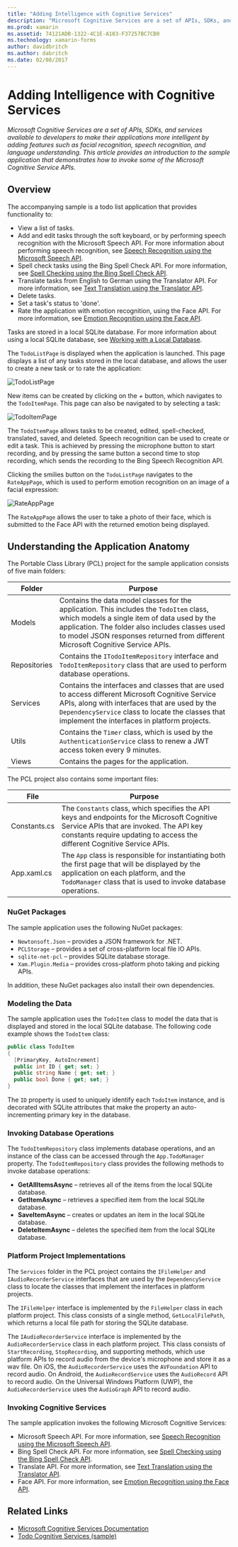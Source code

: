 ```yaml
---
title: "Adding Intelligence with Cognitive Services"
description: "Microsoft Cognitive Services are a set of APIs, SDKs, and services available to developers to make their applications more intelligent by adding features such as facial recognition, speech recognition, and language understanding. This article provides an introduction to the sample application that demonstrates how to invoke some of the Microsoft Cognitive Service APIs."
ms.prod: xamarin
ms.assetid: 74121ADB-1322-4C1E-A103-F37257BC7CB0
ms.technology: xamarin-forms
author: davidbritch
ms.author: dabritch
ms.date: 02/08/2017
---
```


# Adding Intelligence with Cognitive Services

_Microsoft Cognitive Services are a set of APIs, SDKs, and services available to developers to make their applications more intelligent by adding features such as facial recognition, speech recognition, and language understanding. This article provides an introduction to the sample application that demonstrates how to invoke some of the Microsoft Cognitive Service APIs._

## Overview

The accompanying sample is a todo list application that provides functionality to:

- View a list of tasks.
- Add and edit tasks through the soft keyboard, or by performing speech recognition with the Microsoft Speech API. For more information about performing speech recognition, see [Speech Recognition using the Microsoft Speech API](speech-recognition.md).
- Spell check tasks using the Bing Spell Check API. For more information, see [Spell Checking using the Bing Spell Check API](spell-check.md).
- Translate tasks from English to German using the Translator API. For more information, see [Text Translation using the Translator API](text-translation.md).
- Delete tasks.
- Set a task's status to 'done'.
- Rate the application with emotion recognition, using the Face API. For more information, see [Emotion Recognition using the Face API](emotion-recognition.md).

Tasks are stored in a local SQLite database. For more information about using a local SQLite database, see [Working with a Local Database](~/xamarin-forms/app-fundamentals/databases.md).

The `TodoListPage` is displayed when the application is launched. This page displays a list of any tasks stored in the local database, and allows the user to create a new task or to rate the application:

![](images/sample-application-1.png "TodoListPage")

New items can be created by clicking on the *+* button, which navigates to the `TodoItemPage`. This page can also be navigated to by selecting a task:

![](images/sample-application-2.png "TodoItemPage")

The `TodoItemPage` allows tasks to be created, edited, spell-checked, translated, saved, and deleted. Speech recognition can be used to create or edit a task. This is achieved by pressing the microphone button to start recording, and by pressing the same button a second time to stop recording, which sends the recording to the Bing Speech Recognition API.

Clicking the smilies button on the `TodoListPage` navigates to the `RateAppPage`, which is used to perform emotion recognition on an image of a facial expression:

![](images/sample-application-3.png "RateAppPage")

The `RateAppPage` allows the user to take a photo of their face, which is submitted to the Face API with the returned emotion being displayed.

## Understanding the Application Anatomy

The Portable Class Library (PCL) project for the sample application consists of five main folders:

|Folder|Purpose|
|--- |--- |
|Models|Contains the data model classes for the application. This includes the `TodoItem` class, which models a single item of data used by the application. The folder also includes classes used to model JSON responses returned from different Microsoft Cognitive Service APIs.|
|Repositories|Contains the `ITodoItemRepository` interface and `TodoItemRepository` class that are used to perform database operations.|
|Services|Contains the interfaces and classes that are used to access different Microsoft Cognitive Service APIs, along with interfaces that are used by the `DependencyService` class to locate the classes that implement the interfaces in platform projects.|
|Utils|Contains the `Timer` class, which is used by the `AuthenticationService` class to renew a JWT access token every 9 minutes.|
|Views|Contains the pages for the application.|

The PCL project also contains some important files:

|File|Purpose|
|--- |--- |
|Constants.cs|The `Constants` class, which specifies the API keys and endpoints for the Microsoft Cognitive Service APIs that are invoked. The API key constants require updating to access the different Cognitive Service APIs.|
|App.xaml.cs|The `App` class is responsible for instantiating both the first page that will be displayed by the application on each platform, and the `TodoManager` class that is used to invoke database operations.|

### NuGet Packages

The sample application uses the following NuGet packages:

- `Newtonsoft.Json` – provides a JSON framework for .NET.
- `PCLStorage` – provides a set of cross-platform local file IO APIs.
- `sqlite-net-pcl` – provides SQLite database storage.
- `Xam.Plugin.Media` – provides cross-platform photo taking and picking APIs.

In addition, these NuGet packages also install their own dependencies.

### Modeling the Data

The sample application uses the `TodoItem` class to model the data that is displayed and stored in the local SQLite database. The following code example shows the `TodoItem` class:

```csharp
public class TodoItem
{
  [PrimaryKey, AutoIncrement]
  public int ID { get; set; }
  public string Name { get; set; }
  public bool Done { get; set; }
}
```

The `ID` property is used to uniquely identify each `TodoItem` instance, and is decorated with SQLite attributes that make the property an auto-incrementing primary key in the database.

### Invoking Database Operations

The `TodoItemRepository` class implements database operations, and an instance of the class can be accessed through the `App.TodoManager` property. The `TodoItemRepository` class provides the following methods to invoke database operations:

- **GetAllItemsAsync** – retrieves all of the items from the local SQLite database.
- **GetItemAsync** – retrieves a specified item from the local SQLite database.
- **SaveItemAsync** – creates or updates an item in the local SQLite database.
- **DeleteItemAsync** – deletes the specified item from the local SQLite database.

### Platform Project Implementations

The `Services` folder in the PCL project contains the `IFileHelper` and `IAudioRecorderService` interfaces that are used by the `DependencyService` class to locate the classes that implement the interfaces in platform projects.

The `IFileHelper` interface is implemented by the `FileHelper` class in each platform project. This class consists of a single method, `GetLocalFilePath`, which returns a local file path for storing the SQLite database.

The `IAudioRecorderService` interface is implemented by the `AudioRecorderService` class in each platform project. This class consists of `StartRecording`, `StopRecording`, and supporting methods, which use platform APIs to record audio from the device's microphone and store it as a wav file. On iOS, the `AudioRecorderService` uses the `AVFoundation` API to record audio. On Android, the `AudioRecordService` uses the `AudioRecord` API to record audio. On the Universal Windows Platform (UWP), the `AudioRecorderService` uses the `AudioGraph` API to record audio.

### Invoking Cognitive Services

The sample application invokes the following Microsoft Cognitive Services:

- Microsoft Speech API. For more information, see [Speech Recognition using the Microsoft Speech API](speech-recognition.md).
- Bing Spell Check API. For more information, see [Spell Checking using the Bing Spell Check API](spell-check.md).
- Translate API. For more information, see [Text Translation using the Translator API](text-translation.md).
- Face API. For more information, see [Emotion Recognition using the Face API](emotion-recognition.md).

## Related Links

- [Microsoft Cognitive Services Documentation](https://www.microsoft.com/cognitive-services/documentation)
- [Todo Cognitive Services (sample)](https://developer.xamarin.com/samples/xamarin-forms/WebServices/TodoCognitiveServices/)
